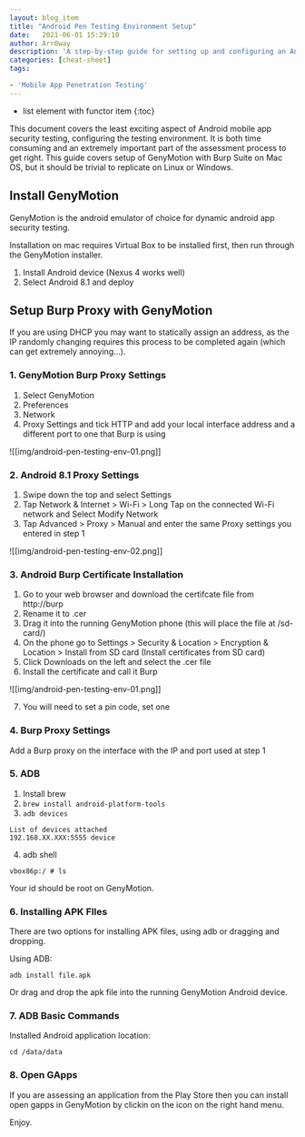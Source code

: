 ```yaml
---
layout: blog_item
title: "Android Pen Testing Environment Setup"
date:   2021-06-01 15:29:10
author: Arr0way
description: 'A step-by-step guide for setting up and configuring an Android Pen Testing Environment using Burp Suite & GenyMotion.'
categories: [cheat-sheet]
tags:

- 'Mobile App Penetration Testing'
---
```


* list element with functor item
{:toc}

This document covers the least exciting aspect of Android mobile app security testing, configuring the testing environment. It is both time consuming and an extremely important part of the assessment process to get right. This guide covers setup of GenyMotion with Burp Suite on Mac OS, but it should be trivial to replicate on Linux or Windows. 

<!--more-->

## Install GenyMotion 

GenyMotion is the android emulator of choice for dynamic android app security testing. 

Installation on mac requires Virtual Box to be installed first, then run through the GenyMotion installer.  

1. Install Android device (Nexus 4 works well) 
2. Select Android 8.1 and deploy 

## Setup Burp Proxy with GenyMotion

If you are using DHCP you may want to statically assign an address, as the IP randomly changing requires this process to be completed again (which can get extremely annoying...). 

### 1. GenyMotion Burp Proxy Settings 

1. Select GenyMotion
2. Preferences
3. Network 
4. Proxy Settings and tick HTTP and add your local interface address and a different port to one that Burp is using

![[img/android-pen-testing-env-01.png]]

### 2. Android 8.1 Proxy Settings

1. Swipe down the top and select Settings 
2. Tap Network & Internet > Wi-Fi > Long Tap on the connected Wi-Fi network and Select Modify Network 
3. Tap Advanced > Proxy > Manual and enter the same Proxy settings you entered in step 1

![[img/android-pen-testing-env-02.png]]

### 3. Android Burp Certificate Installation 

1. Go to your web browser and download the certifcate file from http://burp 
2. Rename it to .cer 
3. Drag it into the running GenyMotion phone (this will place the file at /sd-card/)
4. On the phone go to Settings > Security & Location > Encryption & Location > Install from SD card (Install certificates from SD card) 
5. Click Downloads on the left and select the .cer file 
6. Install the certificate and call it Burp 

![[img/android-pen-testing-env-01.png]]

7. You will need to set a pin code, set one 

### 4. Burp Proxy Settings

Add a Burp proxy on the interface with the IP and port used at step 1 

### 5. ADB 

1. Install brew 
2. ```brew install android-platform-tools``` 
3. ```adb devices``` 

```
List of devices attached
192.168.XX.XXX:5555	device

```

4. adb shell 

```
vbox86p:/ # ls
```

Your id should be root on GenyMotion. 

### 6. Installing APK FIles 

There are two options for installing APK files, using adb or dragging and dropping. 

Using ADB: 

```
adb install file.apk
```

Or drag and drop the apk file into the running GenyMotion Android device. 

### 7. ADB Basic Commands

Installed Android application location: 

```
cd /data/data
```

### 8. Open GApps

If you are assessing an application from the Play Store then you can install open gapps in GenyMotion by clickin on the icon on the right hand menu. 

Enjoy. 
